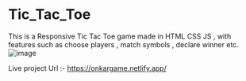# Tic_Tac_Toe
This is a Responsive Tic Tac Toe game made in HTML CSS JS , with features such as choose players , match symbols , declare winner etc.
![image](https://user-images.githubusercontent.com/97879633/153554977-4897c27c-9909-487c-9f93-51a495dd69a6.png)

Live project Url :- https://onkargame.netlify.app/

